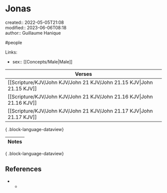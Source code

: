 # Jonas

created:: 2022-05-05T21:08  
modified:: 2023-06-06T08:18  
author:: Guillaume Hanique

#people

Links:

- sex:: [[Concepts/Male\|Male]]

| Verses                                                                   |
| ------------------------------------------------------------------------ |
| [[Scripture/KJV/John KJV/John 21 KJV/John 21.15 KJV\|John 21.15 KJV]] |
| [[Scripture/KJV/John KJV/John 21 KJV/John 21.16 KJV\|John 21.16 KJV]] |
| [[Scripture/KJV/John KJV/John 21 KJV/John 21.17 KJV\|John 21.17 KJV]] |

{ .block-language-dataview}

| Notes |
| ----- |

{ .block-language-dataview}

## References

- -
